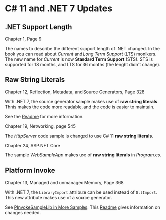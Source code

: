 # C# 11 and .NET 7 Updates

## .NET Support Length

Chapter 1, Page 9

The names to describe the different support length of .NET changed. In the book you can read about *Current* and *Long Term Support* (LTS) monikers. The new name for *Current* is now **Standard Term Support** (STS). STS is supported for 18 months, and LTS for 36 months (the lenght didn't change).

## Raw String Literals

Chapter 12, Reflection, Metadata, and Source Generators, Page 328

With .NET 7, the source generator sample makes use of **raw string literals**. Thnis makes the code more readable, and the code is easier to maintain.

See the [Readme](1_CS/ReflectionAndSourceGenerators/Readme.md) for more information.

Chapter 19, Networking, page 545

The *HttpServer* code sample is changed to use C# 11 **raw string literals**.

Chapter 24, ASP.NET Core

The sample *WebSampleApp* makes use of **raw string literals** in *Program.cs*.

## Platform Invoke

Chapter 13, Managed and unmanaged Memory, Page 368

With .NET 7, the `LibraryImport` attribute can be used instead of `DllImport`. This new attribute makes use of a source generator.

See [PInvokeSampleLib in More Samples](5_More/PInvoke/). This [Readme](1_CS/Memory/Readme.md)  gives information on changes needed.


